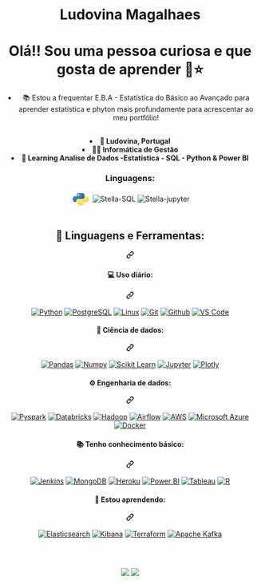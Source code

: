 <div align="center">

 # Ludovina Magalhaes

# Olá!! Sou uma pessoa curiosa e que gosta de aprender 👋⭐

 </div align="center">



<div align="center">

 
- 📚 Estou a frequentar E.B.A - Estatística do Básico ao Avançado para aprender estatística e phyton mais profundamente para acrescentar ao meu portfólio!

##
<!-- List -->
<h4>
    <li> 📌 Ludovina, Portugal </li>
    <li> 👨‍🎓 Informática de Gestão </li>
    <li> 🌱 Learning Analise de Dados -Estatística - SQL - Python & Power BI </li>
    
</h4>

### Linguagens:
<div>
  <img align="center" alt="-Python" height="30" width="40" src="https://raw.githubusercontent.com/devicons/devicon/master/icons/python/python-original.svg">
  <img align="center" alt="Stella-SQL" height="30" width="40" src="https://cdn.jsdelivr.net/gh/devicons/devicon@latest/icons/azuresqldatabase/azuresqldatabase-original.svg" />
  <img align="center" alt="Stella-jupyter" height="30" width="40" src="https://cdn.jsdelivr.net/gh/devicons/devicon@latest/icons/jupyter/jupyter-original-wordmark.svg" />          
                              
</div>
<br>
<div class="markdown-heading" dir="auto"><h2 class="heading-element" dir="auto">🚀 <strong>Linguagens e Ferramentas:</strong></h2><a id="user-content--linguagens-e-ferramentas" class="anchor" aria-label="Permalink: 🚀 Linguagens e Ferramentas:" href="#-linguagens-e-ferramentas"><svg class="octicon octicon-link" viewBox="0 0 16 16" version="1.1" width="16" height="16" aria-hidden="true"><path d="m7.775 3.275 1.25-1.25a3.5 3.5 0 1 1 4.95 4.95l-2.5 2.5a3.5 3.5 0 0 1-4.95 0 .751.751 0 0 1 .018-1.042.751.751 0 0 1 1.042-.018 1.998 1.998 0 0 0 2.83 0l2.5-2.5a2.002 2.002 0 0 0-2.83-2.83l-1.25 1.25a.751.751 0 0 1-1.042-.018.751.751 0 0 1-.018-1.042Zm-4.69 9.64a1.998 1.998 0 0 0 2.83 0l1.25-1.25a.751.751 0 0 1 1.042.018.751.751 0 0 1 .018 1.042l-1.25 1.25a3.5 3.5 0 1 1-4.95-4.95l2.5-2.5a3.5 3.5 0 0 1 4.95 0 .751.751 0 0 1-.018 1.042.751.751 0 0 1-1.042.018 1.998 1.998 0 0 0-2.83 0l-2.5 2.5a1.998 1.998 0 0 0 0 2.83Z"></path></svg></a></div>
<div class="markdown-heading" dir="auto"><h4 class="heading-element" dir="auto">💻 Uso diário:</h4><a id="user-content--uso-diário" class="anchor" aria-label="Permalink: 💻 Uso diário:" href="#-uso-diário"><svg class="octicon octicon-link" viewBox="0 0 16 16" version="1.1" width="16" height="16" aria-hidden="true"><path d="m7.775 3.275 1.25-1.25a3.5 3.5 0 1 1 4.95 4.95l-2.5 2.5a3.5 3.5 0 0 1-4.95 0 .751.751 0 0 1 .018-1.042.751.751 0 0 1 1.042-.018 1.998 1.998 0 0 0 2.83 0l2.5-2.5a2.002 2.002 0 0 0-2.83-2.83l-1.25 1.25a.751.751 0 0 1-1.042-.018.751.751 0 0 1-.018-1.042Zm-4.69 9.64a1.998 1.998 0 0 0 2.83 0l1.25-1.25a.751.751 0 0 1 1.042.018.751.751 0 0 1 .018 1.042l-1.25 1.25a3.5 3.5 0 1 1-4.95-4.95l2.5-2.5a3.5 3.5 0 0 1 4.95 0 .751.751 0 0 1-.018 1.042.751.751 0 0 1-1.042.018 1.998 1.998 0 0 0-2.83 0l-2.5 2.5a1.998 1.998 0 0 0 0 2.83Z"></path></svg></a></div>
<p dir="auto"><a target="_blank" rel="noopener noreferrer nofollow" href="https://camo.githubusercontent.com/89e8b2eeeb9c2652c1dc087a9f72b514d8a50efd787ffced15c6af9c2c718c14/68747470733a2f2f696d672e736869656c64732e696f2f62616467652f2d507974686f6e2d626c61636b3f7374796c653d666c61742d737175617265266c6f676f3d507974686f6e"><img src="https://camo.githubusercontent.com/89e8b2eeeb9c2652c1dc087a9f72b514d8a50efd787ffced15c6af9c2c718c14/68747470733a2f2f696d672e736869656c64732e696f2f62616467652f2d507974686f6e2d626c61636b3f7374796c653d666c61742d737175617265266c6f676f3d507974686f6e" alt="Python" data-canonical-src="https://img.shields.io/badge/-Python-black?style=flat-square&amp;logo=Python" style="max-width: 100%;"></a>
<a target="_blank" rel="noopener noreferrer nofollow" href="https://camo.githubusercontent.com/21758e09923271aeb8f311b50fef422b0084dfa513d41af655f643aef92356fb/68747470733a2f2f696d672e736869656c64732e696f2f62616467652f2d506f737467726553514c2d626c61636b3f7374796c653d666c61742d737175617265266c6f676f3d506f737467726553514c"><img src="https://camo.githubusercontent.com/21758e09923271aeb8f311b50fef422b0084dfa513d41af655f643aef92356fb/68747470733a2f2f696d672e736869656c64732e696f2f62616467652f2d506f737467726553514c2d626c61636b3f7374796c653d666c61742d737175617265266c6f676f3d506f737467726553514c" alt="PostgreSQL" data-canonical-src="https://img.shields.io/badge/-PostgreSQL-black?style=flat-square&amp;logo=PostgreSQL" style="max-width: 100%;"></a>
<a target="_blank" rel="noopener noreferrer nofollow" href="https://camo.githubusercontent.com/c41c5a5f5088cd8aa066a6b1ceffe36e6b7e201d48d308df133f7ff63b723af0/68747470733a2f2f696d672e736869656c64732e696f2f62616467652f2d4c696e75782d626c61636b3f7374796c653d666c61742d737175617265266c6f676f3d4c696e7578"><img src="https://camo.githubusercontent.com/c41c5a5f5088cd8aa066a6b1ceffe36e6b7e201d48d308df133f7ff63b723af0/68747470733a2f2f696d672e736869656c64732e696f2f62616467652f2d4c696e75782d626c61636b3f7374796c653d666c61742d737175617265266c6f676f3d4c696e7578" alt="Linux" data-canonical-src="https://img.shields.io/badge/-Linux-black?style=flat-square&amp;logo=Linux" style="max-width: 100%;"></a>
<a target="_blank" rel="noopener noreferrer nofollow" href="https://camo.githubusercontent.com/6254c12c1ded0af6f19a0ff137ee4e07175d62dfee2724496b75c1e3e8b80668/68747470733a2f2f696d672e736869656c64732e696f2f62616467652f2d4769742d626c61636b3f7374796c653d666c61742d737175617265266c6f676f3d476974"><img src="https://camo.githubusercontent.com/6254c12c1ded0af6f19a0ff137ee4e07175d62dfee2724496b75c1e3e8b80668/68747470733a2f2f696d672e736869656c64732e696f2f62616467652f2d4769742d626c61636b3f7374796c653d666c61742d737175617265266c6f676f3d476974" alt="Git" data-canonical-src="https://img.shields.io/badge/-Git-black?style=flat-square&amp;logo=Git" style="max-width: 100%;"></a>
<a target="_blank" rel="noopener noreferrer nofollow" href="https://camo.githubusercontent.com/a8ef4b1cbafdaa9b284a43bfb7556b1594a59abdd4523ede8b45fedc962cc702/68747470733a2f2f696d672e736869656c64732e696f2f62616467652f2d4769746875622d626c61636b3f7374796c653d666c61742d737175617265266c6f676f3d476974687562"><img src="https://camo.githubusercontent.com/a8ef4b1cbafdaa9b284a43bfb7556b1594a59abdd4523ede8b45fedc962cc702/68747470733a2f2f696d672e736869656c64732e696f2f62616467652f2d4769746875622d626c61636b3f7374796c653d666c61742d737175617265266c6f676f3d476974687562" alt="Github" data-canonical-src="https://img.shields.io/badge/-Github-black?style=flat-square&amp;logo=Github" style="max-width: 100%;"></a>
<a target="_blank" rel="noopener noreferrer nofollow" href="https://camo.githubusercontent.com/c12a03c1a32de1207376b35ec58a65ba96faa1b2a746f7e39b2439bd092ea260/68747470733a2f2f696d672e736869656c64732e696f2f62616467652f2d5653253230436f64652d626c61636b3f7374796c653d666c61742d737175617265266c6f676f3d76697375616c2d73747564696f2d636f6465"><img src="https://camo.githubusercontent.com/c12a03c1a32de1207376b35ec58a65ba96faa1b2a746f7e39b2439bd092ea260/68747470733a2f2f696d672e736869656c64732e696f2f62616467652f2d5653253230436f64652d626c61636b3f7374796c653d666c61742d737175617265266c6f676f3d76697375616c2d73747564696f2d636f6465" alt="VS Code" data-canonical-src="https://img.shields.io/badge/-VS%20Code-black?style=flat-square&amp;logo=visual-studio-code" style="max-width: 100%;"></a></p>
<div class="markdown-heading" dir="auto"><h4 class="heading-element" dir="auto">🎲 Ciência de dados:</h4><a id="user-content--ciência-de-dados" class="anchor" aria-label="Permalink: 🎲 Ciência de dados:" href="#-ciência-de-dados"><svg class="octicon octicon-link" viewBox="0 0 16 16" version="1.1" width="16" height="16" aria-hidden="true"><path d="m7.775 3.275 1.25-1.25a3.5 3.5 0 1 1 4.95 4.95l-2.5 2.5a3.5 3.5 0 0 1-4.95 0 .751.751 0 0 1 .018-1.042.751.751 0 0 1 1.042-.018 1.998 1.998 0 0 0 2.83 0l2.5-2.5a2.002 2.002 0 0 0-2.83-2.83l-1.25 1.25a.751.751 0 0 1-1.042-.018.751.751 0 0 1-.018-1.042Zm-4.69 9.64a1.998 1.998 0 0 0 2.83 0l1.25-1.25a.751.751 0 0 1 1.042.018.751.751 0 0 1 .018 1.042l-1.25 1.25a3.5 3.5 0 1 1-4.95-4.95l2.5-2.5a3.5 3.5 0 0 1 4.95 0 .751.751 0 0 1-.018 1.042.751.751 0 0 1-1.042.018 1.998 1.998 0 0 0-2.83 0l-2.5 2.5a1.998 1.998 0 0 0 0 2.83Z"></path></svg></a></div>
<p dir="auto"><a target="_blank" rel="noopener noreferrer nofollow" href="https://camo.githubusercontent.com/3a07293b4a074aea47c40eab00a27a48c8c72c99f533b9bafe4ba1d5f6670334/68747470733a2f2f696d672e736869656c64732e696f2f62616467652f2d50616e6461732d626c61636b3f7374796c653d666c61742d737175617265266c6f676f3d50616e646173"><img src="https://camo.githubusercontent.com/3a07293b4a074aea47c40eab00a27a48c8c72c99f533b9bafe4ba1d5f6670334/68747470733a2f2f696d672e736869656c64732e696f2f62616467652f2d50616e6461732d626c61636b3f7374796c653d666c61742d737175617265266c6f676f3d50616e646173" alt="Pandas" data-canonical-src="https://img.shields.io/badge/-Pandas-black?style=flat-square&amp;logo=Pandas" style="max-width: 100%;"></a>
<a target="_blank" rel="noopener noreferrer nofollow" href="https://camo.githubusercontent.com/2a4fab58c571490d8a317cde618e0193b2adb1f7099131f7c3eea7c3ddd154a1/68747470733a2f2f696d672e736869656c64732e696f2f62616467652f2d4e756d70792d626c61636b3f7374796c653d666c61742d737175617265266c6f676f3d4e756d7079"><img src="https://camo.githubusercontent.com/2a4fab58c571490d8a317cde618e0193b2adb1f7099131f7c3eea7c3ddd154a1/68747470733a2f2f696d672e736869656c64732e696f2f62616467652f2d4e756d70792d626c61636b3f7374796c653d666c61742d737175617265266c6f676f3d4e756d7079" alt="Numpy" data-canonical-src="https://img.shields.io/badge/-Numpy-black?style=flat-square&amp;logo=Numpy" style="max-width: 100%;"></a>
<a target="_blank" rel="noopener noreferrer nofollow" href="https://camo.githubusercontent.com/2e76934dbeca23adcb20a34f80a6fd938398a94f573fa1f967932e690c228b21/68747470733a2f2f696d672e736869656c64732e696f2f62616467652f2d5363696b69742532304c6561726e2d626c61636b3f7374796c653d666c61742d737175617265266c6f676f3d7363696b69742d6c6561726e"><img src="https://camo.githubusercontent.com/2e76934dbeca23adcb20a34f80a6fd938398a94f573fa1f967932e690c228b21/68747470733a2f2f696d672e736869656c64732e696f2f62616467652f2d5363696b69742532304c6561726e2d626c61636b3f7374796c653d666c61742d737175617265266c6f676f3d7363696b69742d6c6561726e" alt="Scikit Learn" data-canonical-src="https://img.shields.io/badge/-Scikit%20Learn-black?style=flat-square&amp;logo=scikit-learn" style="max-width: 100%;"></a>
<a target="_blank" rel="noopener noreferrer nofollow" href="https://camo.githubusercontent.com/bbe2923c671f9c483e4c6f7213e9d0d74ecf32585ac6b385a8b9f93846f2511a/68747470733a2f2f696d672e736869656c64732e696f2f62616467652f2d4a7570797465722d626c61636b3f7374796c653d666c61742d737175617265266c6f676f3d4a757079746572"><img src="https://camo.githubusercontent.com/bbe2923c671f9c483e4c6f7213e9d0d74ecf32585ac6b385a8b9f93846f2511a/68747470733a2f2f696d672e736869656c64732e696f2f62616467652f2d4a7570797465722d626c61636b3f7374796c653d666c61742d737175617265266c6f676f3d4a757079746572" alt="Jupyter" data-canonical-src="https://img.shields.io/badge/-Jupyter-black?style=flat-square&amp;logo=Jupyter" style="max-width: 100%;"></a>
<a target="_blank" rel="noopener noreferrer nofollow" href="https://camo.githubusercontent.com/d157e89ad02cf0ccb8f433191e6c5c0e91ba2b8962d987b30508550a36ee293c/68747470733a2f2f696d672e736869656c64732e696f2f62616467652f2d506c6f746c792d626c61636b3f7374796c653d666c61742d737175617265266c6f676f3d506c6f746c79"><img src="https://camo.githubusercontent.com/d157e89ad02cf0ccb8f433191e6c5c0e91ba2b8962d987b30508550a36ee293c/68747470733a2f2f696d672e736869656c64732e696f2f62616467652f2d506c6f746c792d626c61636b3f7374796c653d666c61742d737175617265266c6f676f3d506c6f746c79" alt="Plotly" data-canonical-src="https://img.shields.io/badge/-Plotly-black?style=flat-square&amp;logo=Plotly" style="max-width: 100%;"></a></p>
<div class="markdown-heading" dir="auto"><h4 class="heading-element" dir="auto">⚙️ Engenharia de dados:</h4><a id="user-content-️-engenharia-de-dados" class="anchor" aria-label="Permalink: ⚙️ Engenharia de dados:" href="#️-engenharia-de-dados"><svg class="octicon octicon-link" viewBox="0 0 16 16" version="1.1" width="16" height="16" aria-hidden="true"><path d="m7.775 3.275 1.25-1.25a3.5 3.5 0 1 1 4.95 4.95l-2.5 2.5a3.5 3.5 0 0 1-4.95 0 .751.751 0 0 1 .018-1.042.751.751 0 0 1 1.042-.018 1.998 1.998 0 0 0 2.83 0l2.5-2.5a2.002 2.002 0 0 0-2.83-2.83l-1.25 1.25a.751.751 0 0 1-1.042-.018.751.751 0 0 1-.018-1.042Zm-4.69 9.64a1.998 1.998 0 0 0 2.83 0l1.25-1.25a.751.751 0 0 1 1.042.018.751.751 0 0 1 .018 1.042l-1.25 1.25a3.5 3.5 0 1 1-4.95-4.95l2.5-2.5a3.5 3.5 0 0 1 4.95 0 .751.751 0 0 1-.018 1.042.751.751 0 0 1-1.042.018 1.998 1.998 0 0 0-2.83 0l-2.5 2.5a1.998 1.998 0 0 0 0 2.83Z"></path></svg></a></div>
<p dir="auto"><a target="_blank" rel="noopener noreferrer nofollow" href="https://camo.githubusercontent.com/8d40fee5c555ff17d0f5b399532b365f152d1168e1172d1dc6b66799a306bd41/68747470733a2f2f696d672e736869656c64732e696f2f62616467652f2d5079737061726b2d626c61636b3f7374796c653d666c61742d737175617265266c6f676f3d4170616368652d537061726b"><img src="https://camo.githubusercontent.com/8d40fee5c555ff17d0f5b399532b365f152d1168e1172d1dc6b66799a306bd41/68747470733a2f2f696d672e736869656c64732e696f2f62616467652f2d5079737061726b2d626c61636b3f7374796c653d666c61742d737175617265266c6f676f3d4170616368652d537061726b" alt="Pyspark" data-canonical-src="https://img.shields.io/badge/-Pyspark-black?style=flat-square&amp;logo=Apache-Spark" style="max-width: 100%;"></a>
<a target="_blank" rel="noopener noreferrer nofollow" href="https://camo.githubusercontent.com/ac31cdc5ec9a333e639da2562355091b77402f3ed1df70633abb966ecea96c32/68747470733a2f2f696d672e736869656c64732e696f2f62616467652f2d44617461627269636b732d626c61636b3f7374796c653d666c61742d737175617265266c6f676f3d44617461627269636b73"><img src="https://camo.githubusercontent.com/ac31cdc5ec9a333e639da2562355091b77402f3ed1df70633abb966ecea96c32/68747470733a2f2f696d672e736869656c64732e696f2f62616467652f2d44617461627269636b732d626c61636b3f7374796c653d666c61742d737175617265266c6f676f3d44617461627269636b73" alt="Databricks" data-canonical-src="https://img.shields.io/badge/-Databricks-black?style=flat-square&amp;logo=Databricks" style="max-width: 100%;"></a>
<a target="_blank" rel="noopener noreferrer nofollow" href="https://camo.githubusercontent.com/fa7cc6fc76917a33eabd48f45d1152c08a09a2cd6274ed08e04ad9e6fbabf265/68747470733a2f2f696d672e736869656c64732e696f2f62616467652f2d4861646f6f702d626c61636b3f7374796c653d666c61742d737175617265266c6f676f3d4170616368652d4861646f6f70"><img src="https://camo.githubusercontent.com/fa7cc6fc76917a33eabd48f45d1152c08a09a2cd6274ed08e04ad9e6fbabf265/68747470733a2f2f696d672e736869656c64732e696f2f62616467652f2d4861646f6f702d626c61636b3f7374796c653d666c61742d737175617265266c6f676f3d4170616368652d4861646f6f70" alt="Hadoop" data-canonical-src="https://img.shields.io/badge/-Hadoop-black?style=flat-square&amp;logo=Apache-Hadoop" style="max-width: 100%;"></a>
<a target="_blank" rel="noopener noreferrer nofollow" href="https://camo.githubusercontent.com/97311971883034c1d2934504d3cd15a6f454ac18cbc0541320149c9458f8549a/68747470733a2f2f696d672e736869656c64732e696f2f62616467652f2d416972666c6f772d626c61636b3f7374796c653d666c61742d737175617265266c6f676f3d4170616368652d416972666c6f77"><img src="https://camo.githubusercontent.com/97311971883034c1d2934504d3cd15a6f454ac18cbc0541320149c9458f8549a/68747470733a2f2f696d672e736869656c64732e696f2f62616467652f2d416972666c6f772d626c61636b3f7374796c653d666c61742d737175617265266c6f676f3d4170616368652d416972666c6f77" alt="Airflow" data-canonical-src="https://img.shields.io/badge/-Airflow-black?style=flat-square&amp;logo=Apache-Airflow" style="max-width: 100%;"></a>
<a target="_blank" rel="noopener noreferrer nofollow" href="https://camo.githubusercontent.com/ae5568dc74166fb672dfa85003b3b1f5d740313038f350daf7e590d81f2b96cc/68747470733a2f2f696d672e736869656c64732e696f2f62616467652f2d4157532d626c61636b3f7374796c653d666c61742d737175617265266c6f676f3d416d617a6f6e2d415753"><img src="https://camo.githubusercontent.com/ae5568dc74166fb672dfa85003b3b1f5d740313038f350daf7e590d81f2b96cc/68747470733a2f2f696d672e736869656c64732e696f2f62616467652f2d4157532d626c61636b3f7374796c653d666c61742d737175617265266c6f676f3d416d617a6f6e2d415753" alt="AWS" data-canonical-src="https://img.shields.io/badge/-AWS-black?style=flat-square&amp;logo=Amazon-AWS" style="max-width: 100%;"></a>
<a target="_blank" rel="noopener noreferrer nofollow" href="https://camo.githubusercontent.com/e13946180e64974bc40664713650eb4598eddbd39ec231d83a50d05d7f9e23d2/68747470733a2f2f696d672e736869656c64732e696f2f62616467652f2d417a7572652d626c61636b3f7374796c653d666c61742d737175617265266c6f676f3d4d6963726f736f66742d417a757265"><img src="https://camo.githubusercontent.com/e13946180e64974bc40664713650eb4598eddbd39ec231d83a50d05d7f9e23d2/68747470733a2f2f696d672e736869656c64732e696f2f62616467652f2d417a7572652d626c61636b3f7374796c653d666c61742d737175617265266c6f676f3d4d6963726f736f66742d417a757265" alt="Microsoft Azure" data-canonical-src="https://img.shields.io/badge/-Azure-black?style=flat-square&amp;logo=Microsoft-Azure" style="max-width: 100%;"></a>
<a target="_blank" rel="noopener noreferrer nofollow" href="https://camo.githubusercontent.com/a090e06406fb4393097132203eb75c34094a197991c23293f9b18127c55797f1/68747470733a2f2f696d672e736869656c64732e696f2f62616467652f2d446f636b65722d626c61636b3f7374796c653d666c61742d737175617265266c6f676f3d446f636b6572"><img src="https://camo.githubusercontent.com/a090e06406fb4393097132203eb75c34094a197991c23293f9b18127c55797f1/68747470733a2f2f696d672e736869656c64732e696f2f62616467652f2d446f636b65722d626c61636b3f7374796c653d666c61742d737175617265266c6f676f3d446f636b6572" alt="Docker" data-canonical-src="https://img.shields.io/badge/-Docker-black?style=flat-square&amp;logo=Docker" style="max-width: 100%;"></a></p>
<div class="markdown-heading" dir="auto"><h4 class="heading-element" dir="auto">📚 Tenho conhecimento básico:</h4><a id="user-content--tenho-conhecimento-básico" class="anchor" aria-label="Permalink: 📚 Tenho conhecimento básico:" href="#-tenho-conhecimento-básico"><svg class="octicon octicon-link" viewBox="0 0 16 16" version="1.1" width="16" height="16" aria-hidden="true"><path d="m7.775 3.275 1.25-1.25a3.5 3.5 0 1 1 4.95 4.95l-2.5 2.5a3.5 3.5 0 0 1-4.95 0 .751.751 0 0 1 .018-1.042.751.751 0 0 1 1.042-.018 1.998 1.998 0 0 0 2.83 0l2.5-2.5a2.002 2.002 0 0 0-2.83-2.83l-1.25 1.25a.751.751 0 0 1-1.042-.018.751.751 0 0 1-.018-1.042Zm-4.69 9.64a1.998 1.998 0 0 0 2.83 0l1.25-1.25a.751.751 0 0 1 1.042.018.751.751 0 0 1 .018 1.042l-1.25 1.25a3.5 3.5 0 1 1-4.95-4.95l2.5-2.5a3.5 3.5 0 0 1 4.95 0 .751.751 0 0 1-.018 1.042.751.751 0 0 1-1.042.018 1.998 1.998 0 0 0-2.83 0l-2.5 2.5a1.998 1.998 0 0 0 0 2.83Z"></path></svg></a></div>
<p dir="auto"><a target="_blank" rel="noopener noreferrer nofollow" href="https://camo.githubusercontent.com/4f2b2819c2e49d1303cdfdd947f0dd640a03beb6708e48c8243aa557b3697d92/68747470733a2f2f696d672e736869656c64732e696f2f62616467652f2d4a656e6b696e732d626c61636b3f7374796c653d666c61742d737175617265266c6f676f3d4a656e6b696e73"><img src="https://camo.githubusercontent.com/4f2b2819c2e49d1303cdfdd947f0dd640a03beb6708e48c8243aa557b3697d92/68747470733a2f2f696d672e736869656c64732e696f2f62616467652f2d4a656e6b696e732d626c61636b3f7374796c653d666c61742d737175617265266c6f676f3d4a656e6b696e73" alt="Jenkins" data-canonical-src="https://img.shields.io/badge/-Jenkins-black?style=flat-square&amp;logo=Jenkins" style="max-width: 100%;"></a>
<a target="_blank" rel="noopener noreferrer nofollow" href="https://camo.githubusercontent.com/c144a6ec23b4c14e15255661c15062753dc7710aa3ea28f43e882c21c75eed8a/68747470733a2f2f696d672e736869656c64732e696f2f62616467652f2d4d6f6e676f44422d626c61636b3f7374796c653d706c6173746963266c6f676f3d4d6f6e676f6462"><img src="https://camo.githubusercontent.com/c144a6ec23b4c14e15255661c15062753dc7710aa3ea28f43e882c21c75eed8a/68747470733a2f2f696d672e736869656c64732e696f2f62616467652f2d4d6f6e676f44422d626c61636b3f7374796c653d706c6173746963266c6f676f3d4d6f6e676f6462" alt="MongoDB" data-canonical-src="https://img.shields.io/badge/-MongoDB-black?style=plastic&amp;logo=Mongodb" style="max-width: 100%;"></a>
<a target="_blank" rel="noopener noreferrer nofollow" href="https://camo.githubusercontent.com/8306fcaa9c05515fc3eafb2afa39ab69487f0d29947f192dbc4ed2d2899ab79b/68747470733a2f2f696d672e736869656c64732e696f2f62616467652f2d4865726f6b752d626c61636b3f7374796c653d706c6173746963266c6f676f3d4865726f6b75"><img src="https://camo.githubusercontent.com/8306fcaa9c05515fc3eafb2afa39ab69487f0d29947f192dbc4ed2d2899ab79b/68747470733a2f2f696d672e736869656c64732e696f2f62616467652f2d4865726f6b752d626c61636b3f7374796c653d706c6173746963266c6f676f3d4865726f6b75" alt="Heroku" data-canonical-src="https://img.shields.io/badge/-Heroku-black?style=plastic&amp;logo=Heroku" style="max-width: 100%;"></a>
<a target="_blank" rel="noopener noreferrer nofollow" href="https://camo.githubusercontent.com/4dab3efa70dca2c447bd94eab61efd3f9b39004f8a26c3f3413c6805b0b60d35/68747470733a2f2f696d672e736869656c64732e696f2f62616467652f2d506f77657225323042492d626c61636b3f7374796c653d706c6173746963266c6f676f3d506f7765722d4249"><img src="https://camo.githubusercontent.com/4dab3efa70dca2c447bd94eab61efd3f9b39004f8a26c3f3413c6805b0b60d35/68747470733a2f2f696d672e736869656c64732e696f2f62616467652f2d506f77657225323042492d626c61636b3f7374796c653d706c6173746963266c6f676f3d506f7765722d4249" alt="Power BI" data-canonical-src="https://img.shields.io/badge/-Power%20BI-black?style=plastic&amp;logo=Power-BI" style="max-width: 100%;"></a>
<a target="_blank" rel="noopener noreferrer nofollow" href="https://camo.githubusercontent.com/668d5cf2ee3ebb269a9bd7e821af4cbece1831e2c8d6c0827264f084621de7c1/68747470733a2f2f696d672e736869656c64732e696f2f62616467652f2d5461626c6561752d626c61636b3f7374796c653d706c6173746963266c6f676f3d5461626c656175"><img src="https://camo.githubusercontent.com/668d5cf2ee3ebb269a9bd7e821af4cbece1831e2c8d6c0827264f084621de7c1/68747470733a2f2f696d672e736869656c64732e696f2f62616467652f2d5461626c6561752d626c61636b3f7374796c653d706c6173746963266c6f676f3d5461626c656175" alt="Tableau" data-canonical-src="https://img.shields.io/badge/-Tableau-black?style=plastic&amp;logo=Tableau" style="max-width: 100%;"></a>
<a target="_blank" rel="noopener noreferrer nofollow" href="https://camo.githubusercontent.com/bc14b1df45df1d2e1f46943b95ed2bce63d6ce88febe9da64fd15c15335be967/68747470733a2f2f696d672e736869656c64732e696f2f62616467652f2d522d626c61636b3f7374796c653d666c61742d737175617265266c6f676f3d52"><img src="https://camo.githubusercontent.com/bc14b1df45df1d2e1f46943b95ed2bce63d6ce88febe9da64fd15c15335be967/68747470733a2f2f696d672e736869656c64732e696f2f62616467652f2d522d626c61636b3f7374796c653d666c61742d737175617265266c6f676f3d52" alt="R" data-canonical-src="https://img.shields.io/badge/-R-black?style=flat-square&amp;logo=R" style="max-width: 100%;"></a></p>
<div class="markdown-heading" dir="auto"><h4 class="heading-element" dir="auto">🌱 Estou aprendendo:</h4><a id="user-content--estou-aprendendo" class="anchor" aria-label="Permalink: 🌱 Estou aprendendo:" href="#-estou-aprendendo"><svg class="octicon octicon-link" viewBox="0 0 16 16" version="1.1" width="16" height="16" aria-hidden="true"><path d="m7.775 3.275 1.25-1.25a3.5 3.5 0 1 1 4.95 4.95l-2.5 2.5a3.5 3.5 0 0 1-4.95 0 .751.751 0 0 1 .018-1.042.751.751 0 0 1 1.042-.018 1.998 1.998 0 0 0 2.83 0l2.5-2.5a2.002 2.002 0 0 0-2.83-2.83l-1.25 1.25a.751.751 0 0 1-1.042-.018.751.751 0 0 1-.018-1.042Zm-4.69 9.64a1.998 1.998 0 0 0 2.83 0l1.25-1.25a.751.751 0 0 1 1.042.018.751.751 0 0 1 .018 1.042l-1.25 1.25a3.5 3.5 0 1 1-4.95-4.95l2.5-2.5a3.5 3.5 0 0 1 4.95 0 .751.751 0 0 1-.018 1.042.751.751 0 0 1-1.042.018 1.998 1.998 0 0 0-2.83 0l-2.5 2.5a1.998 1.998 0 0 0 0 2.83Z"></path></svg></a></div>
<p dir="auto"><a target="_blank" rel="noopener noreferrer nofollow" href="https://camo.githubusercontent.com/652e285ed703c561b1ad2ff40e3706ec4c5acffc2e0c351038f81bd3fb57fe30/68747470733a2f2f696d672e736869656c64732e696f2f62616467652f456c61737469637365617263682d626c61636b3f7374796c653d666c61742d737175617265266c6f676f3d456c6173746963736561726368"><img src="https://camo.githubusercontent.com/652e285ed703c561b1ad2ff40e3706ec4c5acffc2e0c351038f81bd3fb57fe30/68747470733a2f2f696d672e736869656c64732e696f2f62616467652f456c61737469637365617263682d626c61636b3f7374796c653d666c61742d737175617265266c6f676f3d456c6173746963736561726368" alt="Elasticsearch" data-canonical-src="https://img.shields.io/badge/Elasticsearch-black?style=flat-square&amp;logo=Elasticsearch" style="max-width: 100%;"></a>
<a target="_blank" rel="noopener noreferrer nofollow" href="https://camo.githubusercontent.com/01ab90676179495687328c5b6f4f039122f77a2aa1b5f66982643f62b06d2422/68747470733a2f2f696d672e736869656c64732e696f2f62616467652f4b6962616e612d626c61636b3f7374796c653d666c61742d737175617265266c6f676f3d4b6962616e61"><img src="https://camo.githubusercontent.com/01ab90676179495687328c5b6f4f039122f77a2aa1b5f66982643f62b06d2422/68747470733a2f2f696d672e736869656c64732e696f2f62616467652f4b6962616e612d626c61636b3f7374796c653d666c61742d737175617265266c6f676f3d4b6962616e61" alt="Kibana" data-canonical-src="https://img.shields.io/badge/Kibana-black?style=flat-square&amp;logo=Kibana" style="max-width: 100%;"></a>
<a target="_blank" rel="noopener noreferrer nofollow" href="https://camo.githubusercontent.com/ad0231d93f0bfc743e9c12c0f18ac42c3645e01731a1bec633c1159cae18eb4e/68747470733a2f2f696d672e736869656c64732e696f2f62616467652f2d5465727261666f726d2d626c61636b3f7374796c653d666c61742d737175617265266c6f676f3d5465727261666f726d"><img src="https://camo.githubusercontent.com/ad0231d93f0bfc743e9c12c0f18ac42c3645e01731a1bec633c1159cae18eb4e/68747470733a2f2f696d672e736869656c64732e696f2f62616467652f2d5465727261666f726d2d626c61636b3f7374796c653d666c61742d737175617265266c6f676f3d5465727261666f726d" alt="Terraform" data-canonical-src="https://img.shields.io/badge/-Terraform-black?style=flat-square&amp;logo=Terraform" style="max-width: 100%;"></a>
<a target="_blank" rel="noopener noreferrer nofollow" href="https://camo.githubusercontent.com/c7e612413d5f79a515b1a8edf92995b536c739b3a5731606756c8a5f51021d26/68747470733a2f2f696d672e736869656c64732e696f2f62616467652f2d4170616368652532304b61666b612d626c61636b3f7374796c653d666c61742d737175617265266c6f676f3d4170616368652d4b61666b61"><img src="https://camo.githubusercontent.com/c7e612413d5f79a515b1a8edf92995b536c739b3a5731606756c8a5f51021d26/68747470733a2f2f696d672e736869656c64732e696f2f62616467652f2d4170616368652532304b61666b612d626c61636b3f7374796c653d666c61742d737175617265266c6f676f3d4170616368652d4b61666b61" alt=" Apache Kafka" data-canonical-src="https://img.shields.io/badge/-Apache%20Kafka-black?style=flat-square&amp;logo=Apache-Kafka" style="max-width: 100%;"></a></p>
 <br>


## 

<div>
  <a href = "mailto:lagmagalhaes@gmail.com"><img src="https://img.shields.io/badge/Gmail-D14836?style=for-the-badge&logo=gmail&logoColor=white"></a>
  <a href="https://www.linkedin.com/in/ludovina-magalhaes" target="_blank"><img src="https://img.shields.io/badge/-LinkedIn-%230077B5?style=for-the-badge&logo=linkedin&logoColor=white" target="_blank"></a>
 

</div>



 

</div>
